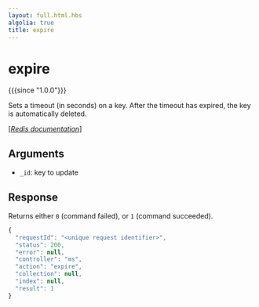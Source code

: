 ```yaml
---
layout: full.html.hbs
algolia: true
title: expire
---
```




# expire

{{{since "1.0.0"}}}

Sets a timeout (in seconds) on a key. After the timeout has expired, the key is automatically deleted.

[[_Redis documentation_]](https://redis.io/commands/expire)


## Arguments

* `_id`: key to update


## Response

Returns either `0` (command failed), or `1` (command succeeded).

```javascript
{
  "requestId": "<unique request identifier>",
  "status": 200,
  "error": null,
  "controller": "ms",
  "action": "expire",
  "collection": null,
  "index": null,
  "result": 1
}
```
